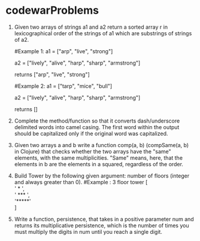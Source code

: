 # codewarProblems

1) Given two arrays of strings a1 and a2 return a sorted array r in lexicographical order of the strings of a1 which are substrings of strings of a2.
   
   #Example 1: 
   a1 = ["arp", "live", "strong"]
   
   a2 = ["lively", "alive", "harp", "sharp", "armstrong"]
   
   returns ["arp", "live", "strong"]
   
   #Example 2: 
   a1 = ["tarp", "mice", "bull"]
   
   a2 = ["lively", "alive", "harp", "sharp", "armstrong"]
   
   returns []
   
2) Complete the method/function so that it converts dash/underscore delimited words into camel casing. The first word within the output should be capitalized only if the original word was capitalized. <br/>
3) Given two arrays a and b write a function comp(a, b) (compSame(a, b) in Clojure) that checks whether the two arrays have the "same" elements, with the same multiplicities. "Same" means, here, that the elements in b are the elements in a squared, regardless of the order. <br/>
4) Build Tower by the following given argument: number of floors (integer and always greater than 0).
  #Example : 3 floor tower
   [<br/>
    '  *  ',<br/>
    ' *** ',<br/>
    '*****'<br/>
  ]
5) Write a function, persistence, that takes in a positive parameter num and returns its multiplicative persistence, which is the number of times you must multiply the digits in num until you reach a single digit.<br/>

